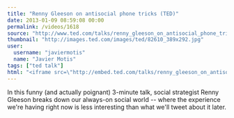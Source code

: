 ```yaml
---
title: "Renny Gleeson on antisocial phone tricks (TED)"
date: 2013-01-09 08:59:08 00:00
permalink: /videos/1618
source: "http://www.ted.com/talks/renny_gleeson_on_antisocial_phone_tricks.html"
thumbnail: "http://images.ted.com/images/ted/82610_389x292.jpg"
user:
  username: "javiermotis"
  name: "Javier Motis"
tags: ["ted talk"]
html: "<iframe src=\"http://embed.ted.com/talks/renny_gleeson_on_antisocial_phone_tricks.html\" width=\"560\" height=\"315\" frameborder=\"0\" scrolling=\"no\" webkitAllowFullScreen mozallowfullscreen allowFullScreen></iframe>"
---
```


In this funny (and actually poignant) 3-minute talk, social strategist Renny Gleeson breaks down our always-on social world -- where the experience we're having right now is less interesting than what we'll tweet about it later.